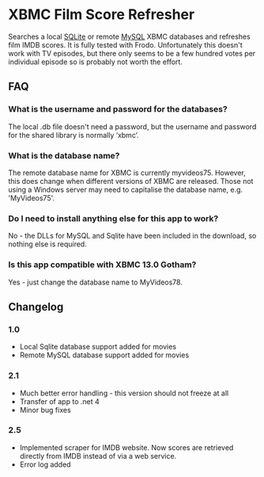 # XBMC Film Score Refresher #


Searches a local [SQLite](http://www.sqlite.org) or remote [MySQL](http://www.mysql.com) XBMC databases and refreshes film IMDB scores.  It is fully tested with Frodo.  Unfortunately this doesn't work with TV episodes, but there only seems to be a few hundred votes per individual episode so is probably not worth the effort.

## FAQ ##

### What is the username and password for the databases? ###

The local .db file doesn't need a password, but the username and password for the shared 
library is normally ‘xbmc’.

### What is the database name? ###

The remote database name for XBMC is currently myvideos75. However, this does change when 
different versions of XBMC are released. Those not using a Windows server may need to 
capitalise the database name, e.g. 'MyVideos75'. 

### Do I need to install anything else for this app to work? ###

No - the DLLs for MySQL and Sqlite have been included in the download, so nothing else is 
required.

### Is this app compatible with XBMC 13.0 Gotham? ###

Yes - just change the database name to MyVideos78.

## Changelog ##

### 1.0 ###
- Local Sqlite database support added for movies
- Remote MySQL database support added for movies

### 2.1 ###
- Much better error handling - this version should not freeze at all
- Transfer of app to .net 4
- Minor bug fixes

### 2.5 ###
- Implemented scraper for IMDB website. Now scores are retrieved directly from IMDB instead of via a web service.
- Error log added